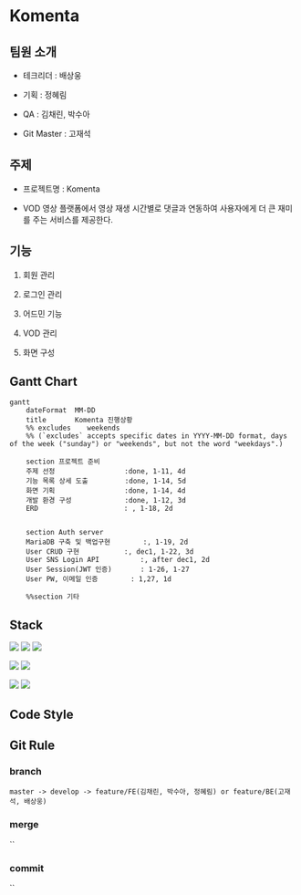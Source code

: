 # Komenta


## 팀원 소개

* 테크리더 : 배상웅

* 기획 : 정혜림

* QA : 김채린, 박수아

* Git Master : 고재석


## 주제

* 프로젝트명 : Komenta

* VOD 영상 플랫폼에서 영상 재생 시간별로 댓글과 연동하여 사용자에게 더 큰 재미를 주는 서비스를 제공한다.

## 기능

1. 회원 관리

2. 로그인 관리

3. 어드민 기능

4. VOD 관리

5. 화면 구성


## Gantt Chart

```mermaid
gantt
    dateFormat  MM-DD
    title       Komenta 진행상황
    %% excludes    weekends
    %% (`excludes` accepts specific dates in YYYY-MM-DD format, days of the week ("sunday") or "weekends", but not the word "weekdays".)

    section 프로젝트 준비
    주제 선정				  :done, 1-11, 4d
    기능 목록 상세 도출			:done, 1-14, 5d
    화면 기획				  :done, 1-14, 4d
    개발 환경 구성             :done, 1-12, 3d
    ERD                     : , 1-18, 2d
    
    
    section Auth server
    MariaDB 구축 및 백업구현     	 :, 1-19, 2d
    User CRUD 구현 		   :, dec1, 1-22, 3d
    User SNS Login API          :, after dec1, 2d
    User Session(JWT 인증)       : 1-26, 1-27
    User PW, 이메일 인증        : 1,27, 1d
    
    %%section 기타
```

## Stack

<img src="https://img.shields.io/badge/Spring-success?style=flat-square&logo=Spring&logoColor=white"/></a> 
<img src="https://img.shields.io/badge/IntelliJ-9cf?style=flat-square&logo=intelliJ IDEA&logoColor=white"/></a>
<img src="https://img.shields.io/badge/Gradle-inactive?style=flat-square&logo=Gradle&logoColor=white"/></a>

<img src="https://img.shields.io/badge/Vue.js-green?style=flat-square&logo=Vue.js&logoColor=white"/></a> 
<img src="https://img.shields.io/badge/VSCode-informational?style=flat-square&logo=Visual Studio Code&logoColor=white"/></a>

<img src="https://img.shields.io/badge/MariaDB-informational?style=flat-square&logo=MariaDB&logoColor=white"/></a>
<img src="https://img.shields.io/badge/Docker-informational?style=flat-square&logo=Docker&logoColor=white"/></a>

## Code Style



## Git Rule

### branch

`master -> develop -> feature/FE(김채린, 박수아, 정혜림) or feature/BE(고재석, 배상웅)`

### merge

``

### commit

``

